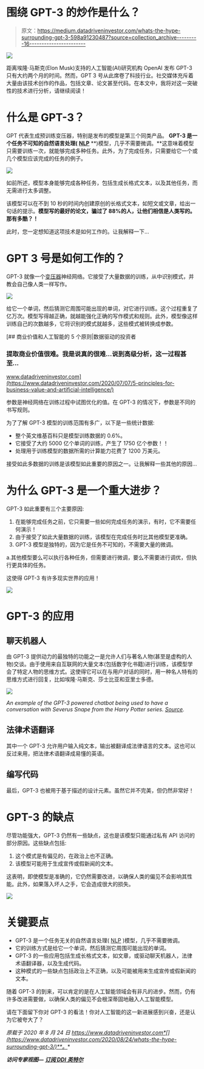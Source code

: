 # 围绕 GPT-3 的炒作是什么？

> 原文：<https://medium.datadriveninvestor.com/whats-the-hype-surrounding-gpt-3-598a91230487?source=collection_archive---------16----------------------->

![](img/1d67e4f2f7acc4ffdab56641904ceb0e.png)

距离埃隆·马斯克(Elon Musk)支持的人工智能(AI)研究机构 OpenAI 发布 GPT-3 只有大约两个月的时间。然而，GPT 3 号从此席卷了科技行业。社交媒体充斥着大量由该技术创作的作品，包括文章、论文甚至代码。在本文中，我将对这一突破性的技术进行分析，请继续阅读！

# 什么是 GPT-3？

GPT 代表生成预训练变压器，特别是发布的模型是第三个同类产品。 **GPT-3 是一个任务不可知的自然语言处理(** [**NLP**](https://www.datadriveninvestor.com/2019/08/23/the-art-of-making-tech-talk/) **)模型，几乎不需要微调。**这意味着模型只需要训练一次，就能够完成多种任务。此外，为了完成任务，只需要给它一个或几个模型应该完成的任务的例子。

![](img/d1e8a37cd26bb4a666172680481af6bc.png)

如前所述，模型本身能够完成各种任务，包括生成长格式文本，以及其他任务，而无需进行太多调整。

该模型可以在不到 10 秒的时间内创建原创的长格式文本，如短文或文章，给出一句话的提示。**模型写的最好的论文，骗过了 88%的人，让他们相信是人类写的。那有多酷？！**

此时，您一定想知道这项技术是如何工作的。让我解释一下…

# GPT 3 号是如何工作的？

GPT-3 就像一个[变压器](https://ai.googleblog.com/2017/08/transformer-novel-neural-network.html)神经网络。它接受了大量数据的训练，从中识别模式，并教会自己像人类一样写作。

![](img/4bf97d9e2c00e30c7de1982de673cff4.png)

给它一个单词，然后猜测它周围可能出现的单词，对它进行训练。这个过程重复了亿万次。模型写得越正确，就越能强化正确的写作模式和规则。此外，模型像这样训练自己的次数越多，它将识别的模式就越多，这些模式被转换成参数。

[](https://www.datadriveninvestor.com/2020/07/07/5-principles-for-business-value-and-artificial-intelligence/) [## 商业价值和人工智能的 5 个原则|数据驱动的投资者

### 提取商业价值很难。我是说真的很难...说到高级分析，这一过程甚至…

www.datadriveninvestor.com](https://www.datadriveninvestor.com/2020/07/07/5-principles-for-business-value-and-artificial-intelligence/) 

参数是神经网络在训练过程中试图优化的值。在 GPT-3 的情况下，参数是不同的书写规则。

为了了解 GPT-3 模型的训练范围有多广，以下是一些统计数据:

*   整个英文维基百科只是模型训练数据的 0.6%。
*   它接受了大约 5000 亿个单词的训练，产生了 1750 亿个参数！！
*   处理用于训练模型的数据所需的计算能力花费了 1200 万美元。

接受如此多数据的训练是该模型如此重要的原因之一。让我解释一些其他的原因…

# 为什么 GPT-3 是一个重大进步？

GPT-3 如此重要有三个主要原因:

1.  在能够完成任务之前，它只需要一些如何完成任务的演示，有时，它不需要任何演示！
2.  由于接受了如此大量数据的训练，该模型在完成任务时比其他模型更准确。
3.  GPT-3 模型是独特的，因为它是任务不可知的，不需要大量的微调。

a.其他模型要么可以执行各种任务，但需要进行微调，要么不需要进行调优，但执行更具体的任务。

这使得 GPT-3 有许多现实世界的应用！

![](img/06d5f6bad0a48faa654eb6d17a789100.png)

# GPT-3 的应用

## 聊天机器人

由 GPT-3 提供动力的最独特的功能之一是允许人们与著名人物(甚至是虚构的人物)交谈。由于使用来自互联网的大量文本(包括数字化书籍)进行训练，该模型学会了特定人物的思维方式。这使得它可以在与用户对话的同时，用一种名人特有的思维方式进行回复，比如埃隆·马斯克、莎士比亚和亚里士多德。

![](img/e0a423376cc7b5ea365079c343b0b2b3.png)

*An example of the GPT-3 powered chatbot being used to have a conversation with Severus Snape from the Harry Potter series.* [*Source*](https://twitter.com/notausualwriter/status/1284131974920073216/photo/1)*.*

## 法律术语翻译

其中一个 GPT-3 允许用户输入纯文本，输出被翻译成法律语言的文本。这也可以反过来用，把法律术语翻译成易懂的英语。

## 编写代码

最后，GPT-3 也被用于基于描述的设计元素。虽然它并不完美，但仍然非常好！

# GPT-3 的缺点

尽管功能强大，GPT-3 仍然有一些缺点，这也是该模型只能通过私有 API 访问的部分原因。这些缺点包括:

1.  这个模式是有偏见的，在政治上也不正确。
2.  该模型可能用于生成宣传或假新闻的文本。

这表明，即使模型是准确的，它仍然需要改进，以确保人类的偏见不会影响其性能。此外，如果落入坏人之手，它会造成很大的损失。

![](img/5c110f1055982baf1088edbdb7f7e42e.png)

# 关键要点

*   GPT-3 是一个任务无关的自然语言处理( [NLP](https://www.datadriveninvestor.com/glossary/natural-language-processing/) )模型，几乎不需要微调。
*   它的训练方式是给它一个单词，然后猜测它周围可能出现的单词。
*   GPT-3 的一些应用包括生成长格式文本，如文章，或驱动聊天机器人，法律术语翻译器，以及生成代码。
*   这种模式的一些缺点包括政治上不正确，以及可能被用来生成宣传或假新闻的文本。

随着 GPT-3 的到来，可以肯定的是在人工智能领域会有非凡的进步。然而，仍有许多改进需要做，以确保人类的偏见不会根深蒂固地融入人工智能模型。

请在下面留下你对 GPT-3 的看法！你对人工智能的这一新进展感到兴奋，还是认为它被夸大了？

*原载于 2020 年 8 月 24 日 https://www.datadriveninvestor.com*[](https://www.datadriveninvestor.com/2020/08/24/whats-the-hype-surrounding-gpt-3/)**。**

***访问专家视图—** [**订阅 DDI 英特尔**](https://datadriveninvestor.com/ddi-intel)*
